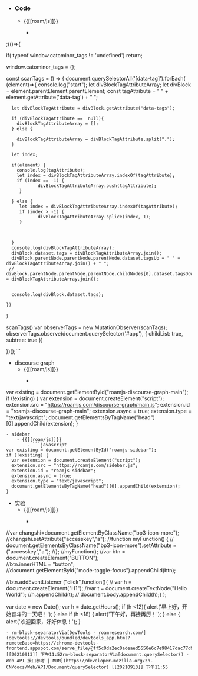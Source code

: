 - ### Code
    - {{[[roam/js]]}}
        - ```javascript


;(()=>{
  
  if( typeof window.catominor_tags != 'undefined') return;

  window.catominor_tags = {};

  const scanTags = () => {
    document.querySelectorAll('[data-tag]').forEach( (element)=>{
      console.log("start");
      let divBlockTagAttributeArray;
      let divBlock = element.parentElement.parentElement;
      const tagAttribute = " " + element.getAttribute('data-tag') + " ";
      
      
      

      
      let divBlockTagAttribute = divBlock.getAttribute("data-tags");
      
      if (divBlockTagAttribute ==  null){
        divBlockTagAttributeArray = [];
      } else {
        
        divBlockTagAttributeArray = divBlockTagAttribute.split(","); 
      }
    
      let index;
	 
      if(element) {
        console.log(tagAttribute);
        let index = divBlockTagAttributeArray.indexOf(tagAttribute);
        if (index == -1) {
       			divBlockTagAttributeArray.push(tagAttribute);
   		 }
     
      } else {
         let index = divBlockTagAttributeArray.indexOf(tagAttribute);
		 if (index > -1) {
       			divBlockTagAttributeArray.splice(index, 1);
   		 }
         
        
        
      }
      console.log(divBlockTagAttributeArray);
      divBlock.dataset.tags = divBlockTagAttributeArray.join();
      divBlock.parentNode.parentNode.parentNode.dataset.tagsUp = " " + divBlockTagAttributeArray.join() + " ";
     // divBlock.parentNode.parentNode.parentNode.childNodes[0].dataset.tagsDown = divBlockTagAttributeArray.join();


      console.log(divBlock.dataset.tags);
  
    })
  }

  scanTags()
  var observerTags = new MutationObserver(scanTags);
  observerTags.observe(document.querySelector('#app'), {
    childList: true,
    subtree: true
  })

})();```
- discourse graph
    - {{[[roam/js]]}}
        - ```javascript
var existing = document.getElementById("roamjs-discourse-graph-main");
if (!existing) {
  var extension = document.createElement("script");
  extension.src = "https://roamjs.com/discourse-graph/main.js";
  extension.id = "roamjs-discourse-graph-main";
  extension.async = true;
  extension.type = "text/javascript";
  document.getElementsByTagName("head")[0].appendChild(extension);
}
```
- sidebar
    - {{[[roam/js]]}}
        - ```javascript
var existing = document.getElementById("roamjs-sidebar");
if (!existing) {
  var extension = document.createElement("script");
  extension.src = "https://roamjs.com/sidebar.js";
  extension.id = "roamjs-sidebar";
  extension.async = true;
  extension.type = "text/javascript";
  document.getElementsByTagName("head")[0].appendChild(extension);
}
```
- 实验
    - {{[[roam/js]]}}
        - ```css
//var changshi=document.getElementByClassName("bp3-icon-more");
//changshi.setAttribute("accesskey","a");
//function myFunction() {
//   document.getElementsByClassName("bp3-icon-more").setAttribute = ("accesskey","a");
//};
//myFunction();
//var btn = document.createElement("BUTTON");   
//btn.innerHTML = "button";                  
//document.getElementById("mode-toggle-focus").appendChild(btn);

//btn.addEventListener ("click",function(){
 // var h = document.createElement("H1");
  //var t = document.createTextNode("Hello World");
  //h.appendChild(t);
 // document.body.appendChild(h);} );


var date = new Date();
var h = date.getHours();
        if (h <12){
            alert('早上好，开始奋斗的一天吧！');
        } else if (h <18) {
             alert('下午好，再接再厉！');
        } else {
            alert('欢迎回家，好好休息！');
        }


```
- rm-block-separatorVia[DevTools - roamresearch.com/](devtools://devtools/bundled/devtools_app.html?remoteBase=https://chrome-devtools-frontend.appspot.com/serve_file/@ff5c0da2ec0adeaed5550e6c7e98417dac77d98a/&panel=elements&dockSide=undocked) [[20210913]] 下午11:52rm-block-separatorVia[document.querySelector() - Web API 接口参考 | MDN](https://developer.mozilla.org/zh-CN/docs/Web/API/Document/querySelector) [[20210913]] 下午11:55
